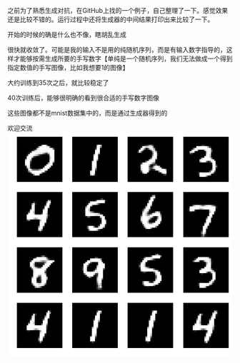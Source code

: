 之前为了熟悉生成对抗，在GitHub上找的一个例子，自己整理了一下。感觉效果还是比较不错的。运行过程中还将生成器的中间结果打印出来比较了一下。

开始的时候的确是什么也不像，瞎胡乱生成

很快就收敛了。可能是我的输入不是用的纯随机序列，而是有输入数字指导的，这样才能够按需生成所要的手写数字【单纯是一个随机序列，我们无法做成一个得到指定数值的手写图像，比如我想要1的图像】

大约训练到35次之后，就比较稳定了

40次训练后，能够很明确的看到很合适的手写数字图像

这些图像都不是mnist数据集中的，而是通过生成器得到的

欢迎交流
![result](https://github.com/liang1057/DemoWorksPy/blob/master/GANs/Demo_DC_GAN/DC_GAN_MNIST_01_ret100.png)
